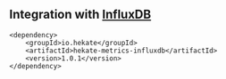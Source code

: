 ## Integration with [InfluxDB](https://github.com/influxdata/influxdb)
 
 ```
 <dependency>
     <groupId>io.hekate</groupId>
     <artifactId>hekate-metrics-influxdb</artifactId>
     <version>1.0.1</version>
 </dependency>
 ```
